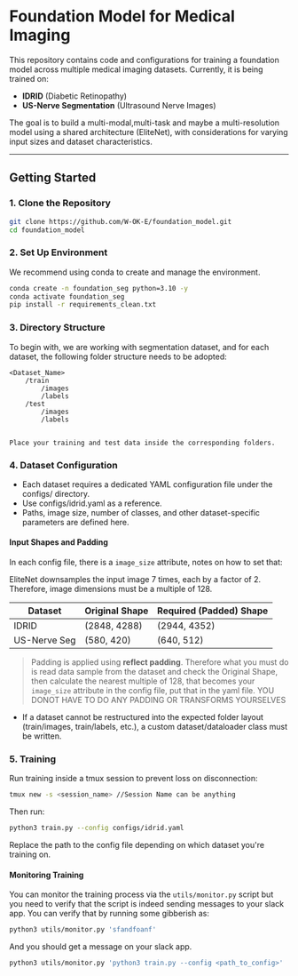 # Foundation Model for Medical Imaging

This repository contains code and configurations for training a foundation model across multiple medical imaging datasets. Currently, it is being trained on:

- **IDRID** (Diabetic Retinopathy)
- **US-Nerve Segmentation** (Ultrasound Nerve Images)

The goal is to build a multi-modal,multi-task and maybe a multi-resolution model using a shared architecture (EliteNet), with considerations for varying input sizes and dataset characteristics.

---

## Getting Started

### 1. Clone the Repository

```bash
git clone https://github.com/W-OK-E/foundation_model.git
cd foundation_model
```

### 2. Set Up Environment

We recommend using conda to create and manage the environment.
```bash
conda create -n foundation_seg python=3.10 -y
conda activate foundation_seg
pip install -r requirements_clean.txt
```
### 3. Directory Structure

To begin with, we are working with segmentation dataset, and for each dataset, the following folder structure needs to be adopted:

```
<Dataset_Name>
    /train
        /images
        /labels
    /test
        /images
        /labels


Place your training and test data inside the corresponding folders.
```
### 4. Dataset Configuration

- Each dataset requires a dedicated YAML configuration file under the configs/ directory.
- Use configs/idrid.yaml as a reference.
- Paths, image size, number of classes, and other dataset-specific parameters are defined here.

#### Input Shapes and Padding

In each config file, there is a `image_size` attribute, notes on how to set that:

EliteNet downsamples the input image 7 times, each by a factor of 2. Therefore, image dimensions must be a multiple of 128.

| Dataset         | Original Shape  | Required (Padded) Shape |
|------------------|------------------|--------------------------|
| IDRID            | (2848, 4288)     | (2944, 4352)             |
| US-Nerve Seg     | (580, 420)       | (640, 512)               |

> Padding is applied using **reflect padding**.
Therefore what you must do is read data sample from the dataset and check the Original Shape, then calculate the nearest multiple of 128, that becomes your `image_size` attribute in the config file, put that in the yaml file. YOU DONOT HAVE TO DO ANY PADDING OR TRANSFORMS YOURSELVES

- If a dataset cannot be restructured into the expected folder layout (train/images, train/labels, etc.), a custom dataset/dataloader class must be written.

### 5. Training

Run training inside a tmux session to prevent loss on disconnection:

```bash
tmux new -s <session_name> //Session Name can be anything
```
Then run:
```bash
python3 train.py --config configs/idrid.yaml
```
Replace the path to the config file depending on which dataset you're training on.

#### Monitoring Training
You can monitor the training process via the `utils/monitor.py` script but you need to verify that the script is indeed sending messages to your slack app.
You can verify that by running some gibberish as:
```bash
python3 utils/monitor.py 'sfandfoanf'
```
And you should get a message on your slack app.
```bash
python3 utils/monitor.py 'python3 train.py --config <path_to_config>'
```
